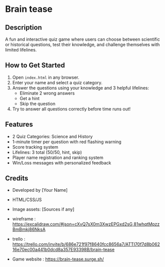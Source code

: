 # Brain tease

## Description
A fun and interactive quiz game where users can choose between scientific or historical questions, test their knowledge, and challenge themselves with limited lifelines.

## How to Get Started
1. Open `index.html` in any browser.
2. Enter your name and select a quiz category.
3. Answer the questions using your knowledge and 3 helpful lifelines:
   - Eliminate 2 wrong answers
   - Get a hint
   - Skip the question
4. Try to answer all questions correctly before time runs out!

## Features
- 2 Quiz Categories: Science and History
- 1-minute timer per question with red flashing warning
- Score tracking system
- Lifelines: 3 total (50/50, hint, skip)
- Player name registration and ranking system
- Win/Loss messages with personalized feedback

## Credits
- Developed by [Your Name]
- HTML/CSS/JS
- Image assets: [Sources if any]

- wireframe : https://excalidraw.com/#json=cXvQ7sX0m3XwzEPGxd2sG,81whqtMpzzBmBmkj86NksA
- trello : https://trello.com/invite/b/686e721f97f8640fcc8656a7/ATTI70f7d8b06216e70ec00a441b0dcd8a357E93398B/brain-tease
- Game website : https://brain-tease.surge.sh/
